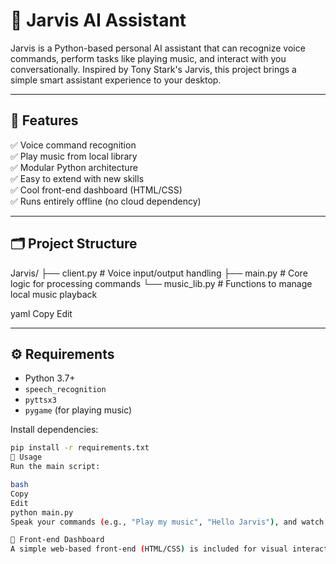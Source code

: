 # 🤖 Jarvis AI Assistant

Jarvis is a Python-based personal AI assistant that can recognize voice commands, perform tasks like playing music, and interact with you conversationally. Inspired by Tony Stark's Jarvis, this project brings a simple smart assistant experience to your desktop.

---

## 🚀 Features

✅ Voice command recognition  
✅ Play music from local library  
✅ Modular Python architecture  
✅ Easy to extend with new skills  
✅ Cool front-end dashboard (HTML/CSS)  
✅ Runs entirely offline (no cloud dependency)

---

## 🗂 Project Structure

Jarvis/
├── client.py # Voice input/output handling
├── main.py # Core logic for processing commands
└── music_lib.py # Functions to manage local music playback

yaml
Copy
Edit

---

## ⚙️ Requirements

- Python 3.7+
- `speech_recognition`
- `pyttsx3`
- `pygame` (for playing music)

Install dependencies:
```bash
pip install -r requirements.txt
🏃 Usage
Run the main script:

bash
Copy
Edit
python main.py
Speak your commands (e.g., "Play my music", "Hello Jarvis"), and watch Jarvis respond.

🎨 Front-end Dashboard
A simple web-based front-end (HTML/CSS) is included for visual interaction with Jarvis. You can host it locally and connect it with your Python backend (Flask) for full functionality.

